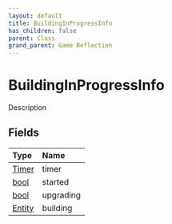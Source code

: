 ```yaml
---
layout: default
title: BuildingInProgressInfo
has_children: false
parent: Class
grand_parent: Game Reflection
---
```

# BuildingInProgressInfo
Description 

## Fields

| Type | Name |
|:----------|:--------------|
| [Timer](/riftbreaker-wiki/docs/game-reflection/classes/timer/) | timer |
| [bool](/riftbreaker-wiki/docs/game-reflection/components/bool/) | started |
| [bool](/riftbreaker-wiki/docs/game-reflection/components/bool/) | upgrading |
| [Entity](/riftbreaker-wiki/docs/game-reflection/classes/entity/) | building |

